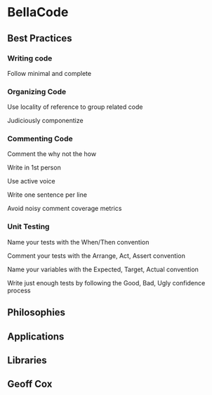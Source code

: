 <link href="//maxcdn.bootstrapcdn.com/font-awesome/4.7.0/css/font-awesome.min.css" rel="stylesheet">

# **BellaCode**

## <i class="fa fa-paper-plane"></i> Best Practices

### Writing code

Follow minimal and complete

### Organizing Code

Use locality of reference to group related code

Judiciously componentize

### Commenting Code

Comment the why not the how

Write in 1st person

Use active voice

Write one sentence per line

Avoid noisy comment coverage metrics

### Unit Testing

Name your tests with the When/Then convention

Comment your tests with the Arrange, Act, Assert convention

Name your variables with the Expected, Target, Actual convention

Write just enough tests by following the Good, Bad, Ugly confidence process

## <i class="fa fa-superpowers"></i> Philosophies

## <i class="fa fa-rocket"></i> Applications

## <i class="fa fa-code"></i> Libraries

## <i class="fa fa-coffee"></i> Geoff Cox
